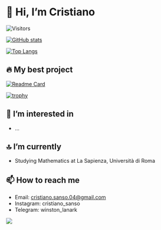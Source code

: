 # 👋 Hi, I’m Cristiano

![Visitors](https://komarev.com/ghpvc/?username=Zslez&color=blueviolet)

<!--dark-->
[![GitHub stats](https://github-readme-stats.vercel.app/api?username=Zslez&hide=contribs,prs&count_private=True&show_icons=True&theme=tokyonight)](https://github.com/Zslez/Zslez)
<!--dracula-->

[![Top Langs](https://github-readme-stats.vercel.app/api/top-langs/?username=Zslez&theme=tokyonight&langs_count=4&layout=donut&size_weight=0.5&count_weight=0.5)](https://github.com/Zslez/Zslez)

## 🔥 My best project

[![Readme Card](https://github-readme-stats.vercel.app/api/pin/?username=Zslez&theme=tokyonight&repo=Ultimate-Tic-Tac-Toe)](https://github.com/Zslez/Ultimate-Tic-Tac-Toe)

[![trophy](https://github-profile-trophy.vercel.app/?username=Zslez&theme=nord&margin-w=10&margin-h=10&row=2&column=3&no-bg=true)](https://github.com/ryo-ma/github-profile-trophy)

## 👀 I’m interested in

- ...

## 🔝 I’m currently

- Studying Mathematics at La Sapienza, Università di Roma

## 📫 How to reach me

- Email: cristiano.sanso.04@gmail.com
- Instagram: cristiano_sanso
- Telegram: winston_lanark

![](https://hit.yhype.me/github/profile?user_id=71793373)
